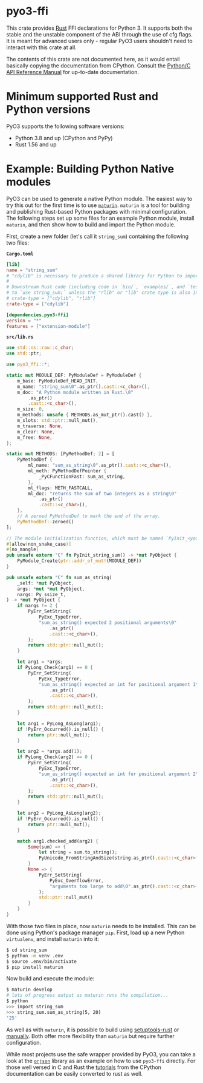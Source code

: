 # pyo3-ffi

This crate provides [Rust](https://www.rust-lang.org/) FFI declarations for Python 3.
It supports both the stable and the unstable component of the ABI through the use of cfg flags.
It is meant for advanced users only - regular PyO3 users shouldn't
need to interact with this crate at all.

The contents of this crate are not documented here, as it would entail
basically copying the documentation from CPython. Consult the [Python/C API Reference
Manual][capi] for up-to-date documentation.

# Minimum supported Rust and Python versions

PyO3 supports the following software versions:
  - Python 3.8 and up (CPython and PyPy)
  - Rust 1.56 and up

# Example: Building Python Native modules

PyO3 can be used to generate a native Python module. The easiest way to try this out for the
first time is to use [`maturin`]. `maturin` is a tool for building and publishing Rust-based
Python packages with minimal configuration. The following steps set up some files for an example
Python module, install `maturin`, and then show how to build and import the Python module.

First, create a new folder (let's call it `string_sum`) containing the following two files:

**`Cargo.toml`**

```toml
[lib]
name = "string_sum"
# "cdylib" is necessary to produce a shared library for Python to import from.
#
# Downstream Rust code (including code in `bin/`, `examples/`, and `tests/`) will not be able
# to `use string_sum;` unless the "rlib" or "lib" crate type is also included, e.g.:
# crate-type = ["cdylib", "rlib"]
crate-type = ["cdylib"]

[dependencies.pyo3-ffi]
version = "*"
features = ["extension-module"]
```

**`src/lib.rs`**
```rust
use std::os::raw::c_char;
use std::ptr;

use pyo3_ffi::*;

static mut MODULE_DEF: PyModuleDef = PyModuleDef {
    m_base: PyModuleDef_HEAD_INIT,
    m_name: "string_sum\0".as_ptr().cast::<c_char>(),
    m_doc: "A Python module written in Rust.\0"
        .as_ptr()
        .cast::<c_char>(),
    m_size: 0,
    m_methods: unsafe { METHODS.as_mut_ptr().cast() },
    m_slots: std::ptr::null_mut(),
    m_traverse: None,
    m_clear: None,
    m_free: None,
};

static mut METHODS: [PyMethodDef; 2] = [
    PyMethodDef {
        ml_name: "sum_as_string\0".as_ptr().cast::<c_char>(),
        ml_meth: PyMethodDefPointer {
            _PyCFunctionFast: sum_as_string,
        },
        ml_flags: METH_FASTCALL,
        ml_doc: "returns the sum of two integers as a string\0"
            .as_ptr()
            .cast::<c_char>(),
    },
    // A zeroed PyMethodDef to mark the end of the array.
    PyMethodDef::zeroed()
];

// The module initialization function, which must be named `PyInit_<your_module>`.
#[allow(non_snake_case)]
#[no_mangle]
pub unsafe extern "C" fn PyInit_string_sum() -> *mut PyObject {
    PyModule_Create(ptr::addr_of_mut!(MODULE_DEF))
}

pub unsafe extern "C" fn sum_as_string(
    _self: *mut PyObject,
    args: *mut *mut PyObject,
    nargs: Py_ssize_t,
) -> *mut PyObject {
    if nargs != 2 {
        PyErr_SetString(
            PyExc_TypeError,
            "sum_as_string() expected 2 positional arguments\0"
                .as_ptr()
                .cast::<c_char>(),
        );
        return std::ptr::null_mut();
    }

    let arg1 = *args;
    if PyLong_Check(arg1) == 0 {
        PyErr_SetString(
            PyExc_TypeError,
            "sum_as_string() expected an int for positional argument 1\0"
                .as_ptr()
                .cast::<c_char>(),
        );
        return std::ptr::null_mut();
    }

    let arg1 = PyLong_AsLong(arg1);
    if !PyErr_Occurred().is_null() {
        return ptr::null_mut();
    }

    let arg2 = *args.add(1);
    if PyLong_Check(arg2) == 0 {
        PyErr_SetString(
            PyExc_TypeError,
            "sum_as_string() expected an int for positional argument 2\0"
                .as_ptr()
                .cast::<c_char>(),
        );
        return std::ptr::null_mut();
    }

    let arg2 = PyLong_AsLong(arg2);
    if !PyErr_Occurred().is_null() {
        return ptr::null_mut();
    }

    match arg1.checked_add(arg2) {
        Some(sum) => {
            let string = sum.to_string();
            PyUnicode_FromStringAndSize(string.as_ptr().cast::<c_char>(), string.len() as isize)
        }
        None => {
            PyErr_SetString(
                PyExc_OverflowError,
                "arguments too large to add\0".as_ptr().cast::<c_char>(),
            );
            std::ptr::null_mut()
        }
    }
}
```

With those two files in place, now `maturin` needs to be installed. This can be done using
Python's package manager `pip`. First, load up a new Python `virtualenv`, and install `maturin`
into it:
```bash
$ cd string_sum
$ python -m venv .env
$ source .env/bin/activate
$ pip install maturin
```

Now build and execute the module:
```bash
$ maturin develop
# lots of progress output as maturin runs the compilation...
$ python
>>> import string_sum
>>> string_sum.sum_as_string(5, 20)
'25'
```

As well as with `maturin`, it is possible to build using [setuptools-rust] or
[manually][manual_builds]. Both offer more flexibility than `maturin` but require further
configuration.


While most projects use the safe wrapper provided by PyO3,
you can take a look at the [`orjson`] library as an example on how to use `pyo3-ffi` directly.
For those well versed in C and Rust the [tutorials] from the CPython documentation
can be easily converted to rust as well.

[tutorials]: https://docs.python.org/3/extending/
[`orjson`]: https://github.com/ijl/orjson
[capi]: https://docs.python.org/3/c-api/index.html
[`maturin`]: https://github.com/PyO3/maturin "Build and publish crates with pyo3, rust-cpython and cffi bindings as well as rust binaries as python packages"
[`pyo3-build-config`]: https://docs.rs/pyo3-build-config
[feature flags]: https://doc.rust-lang.org/cargo/reference/features.html "Features - The Cargo Book"
[manual_builds]: https://pyo3.rs/latest/building_and_distribution.html#manual-builds "Manual builds - Building and Distribution - PyO3 user guide"
[setuptools-rust]: https://github.com/PyO3/setuptools-rust "Setuptools plugin for Rust extensions"
[PEP 384]: https://www.python.org/dev/peps/pep-0384 "PEP 384 -- Defining a Stable ABI"
[Features chapter of the guide]: https://pyo3.rs/latest/features.html#features-reference "Features Reference - PyO3 user guide"
